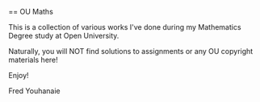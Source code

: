 == OU Maths

This is a collection of various works I've done during my Mathematics
Degree study at Open University.

Naturally, you will NOT find solutions to assignments or any OU copyright
materials here!

Enjoy!

Fred Youhanaie
